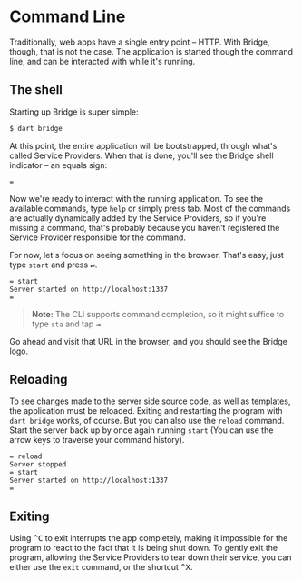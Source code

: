 # Command Line
<p class='lead'>
Traditionally, web apps have a single entry point – HTTP. With Bridge, though, that is not the case. The application is
started though the command line, and can be interacted with while it's running.
</p>

## The shell
Starting up Bridge is super simple:
```bash
$ dart bridge
```

At this point, the entire application will be bootstrapped, through what's called Service Providers. When that is done,
you'll see the Bridge shell indicator – an equals sign:

```bridge
= 
```

Now we're ready to interact with the running application. To see the available commands, type `help` or simply press
tab. Most of the commands are actually dynamically added by the Service Providers, so if you're missing a command,
that's probably because you haven't registered the Service Provider responsible for the command.

For now, let's focus on seeing something in the browser. That's easy, just type `start` and press <kbd>↵</kbd>.

```bridge
= start
Server started on http://localhost:1337
= 
```

> **Note:** The CLI supports command completion, so it might suffice to type `sta` and tap <kbd>⇥</kbd>.

Go ahead and visit that URL in the browser, and you should see the Bridge logo.

## Reloading
To see changes made to the server side source code, as well as templates, the application must be reloaded. Exiting and
restarting the program with `dart bridge` works, of course. But you can also use the `reload` command. Start the server
back up by once again running `start` (You can use the arrow keys to traverse your command history).

```bridge
= reload
Server stopped
= start
Server started on http://localhost:1337
= 
```

## Exiting
Using <kbd>^C</kbd> to exit interrupts the app completely, making it impossible for the program to react to the fact
that it is being shut down. To gently exit the program, allowing the Service Providers to tear down their service, you
can either use the `exit` command, or the shortcut <kbd>^X</kbd>.
